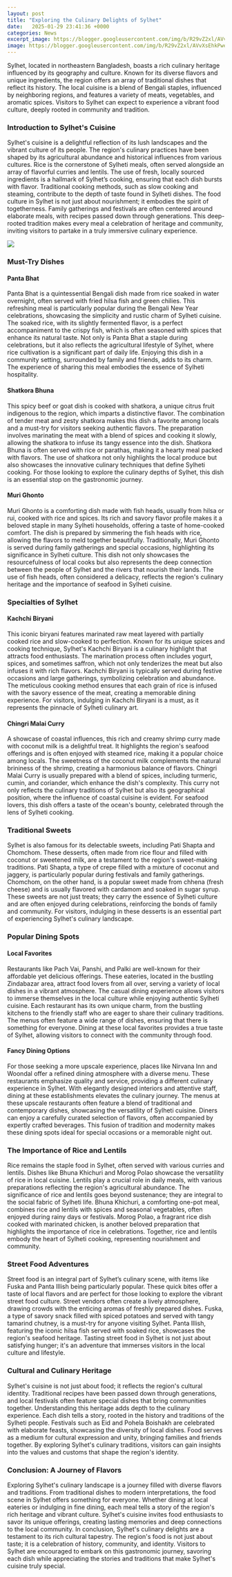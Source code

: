 ```yaml
---
layout: post
title: "Exploring the Culinary Delights of Sylhet"
date:   2025-01-29 23:41:36 +0000
categories: News
excerpt_image: https://blogger.googleusercontent.com/img/b/R29vZ2xl/AVvXsEhkPwet4SeVJVoUAJzfntjzF33BwTMqK19F1pOfanXPnxbljiTlh_aIRqfkgWFW7k5HKRUJ3HkCfAY9BS14Gbd93x8Uvf4NDr9x_4bn3JWSqRZjs12zGj-4UR31cRY7PkSaGFrZEaSOUCIgtjbl8EFSV7AQ1j7nTAtz_zcBPllvnxTq7LQdo6dkWsrr/s700/20230504_005714_0000.png
image: https://blogger.googleusercontent.com/img/b/R29vZ2xl/AVvXsEhkPwet4SeVJVoUAJzfntjzF33BwTMqK19F1pOfanXPnxbljiTlh_aIRqfkgWFW7k5HKRUJ3HkCfAY9BS14Gbd93x8Uvf4NDr9x_4bn3JWSqRZjs12zGj-4UR31cRY7PkSaGFrZEaSOUCIgtjbl8EFSV7AQ1j7nTAtz_zcBPllvnxTq7LQdo6dkWsrr/s700/20230504_005714_0000.png
---
```


Sylhet, located in northeastern Bangladesh, boasts a rich culinary heritage influenced by its geography and culture. Known for its diverse flavors and unique ingredients, the region offers an array of traditional dishes that reflect its history. The local cuisine is a blend of Bengali staples, influenced by neighboring regions, and features a variety of meats, vegetables, and aromatic spices. Visitors to Sylhet can expect to experience a vibrant food culture, deeply rooted in community and tradition.
### Introduction to Sylhet's Cuisine
Sylhet's cuisine is a delightful reflection of its lush landscapes and the vibrant culture of its people. The region's culinary practices have been shaped by its agricultural abundance and historical influences from various cultures. Rice is the cornerstone of Sylheti meals, often served alongside an array of flavorful curries and lentils. The use of fresh, locally sourced ingredients is a hallmark of Sylhet’s cooking, ensuring that each dish bursts with flavor. Traditional cooking methods, such as slow cooking and steaming, contribute to the depth of taste found in Sylheti dishes.
The food culture in Sylhet is not just about nourishment; it embodies the spirit of togetherness. Family gatherings and festivals are often centered around elaborate meals, with recipes passed down through generations. This deep-rooted tradition makes every meal a celebration of heritage and community, inviting visitors to partake in a truly immersive culinary experience.

![](https://blogger.googleusercontent.com/img/b/R29vZ2xl/AVvXsEhkPwet4SeVJVoUAJzfntjzF33BwTMqK19F1pOfanXPnxbljiTlh_aIRqfkgWFW7k5HKRUJ3HkCfAY9BS14Gbd93x8Uvf4NDr9x_4bn3JWSqRZjs12zGj-4UR31cRY7PkSaGFrZEaSOUCIgtjbl8EFSV7AQ1j7nTAtz_zcBPllvnxTq7LQdo6dkWsrr/s700/20230504_005714_0000.png)
### Must-Try Dishes
#### Panta Bhat
Panta Bhat is a quintessential Bengali dish made from rice soaked in water overnight, often served with fried hilsa fish and green chilies. This refreshing meal is particularly popular during the Bengali New Year celebrations, showcasing the simplicity and rustic charm of Sylheti cuisine. The soaked rice, with its slightly fermented flavor, is a perfect accompaniment to the crispy fish, which is often seasoned with spices that enhance its natural taste. 
Not only is Panta Bhat a staple during celebrations, but it also reflects the agricultural lifestyle of Sylhet, where rice cultivation is a significant part of daily life. Enjoying this dish in a community setting, surrounded by family and friends, adds to its charm. The experience of sharing this meal embodies the essence of Sylheti hospitality.
#### Shatkora Bhuna
This spicy beef or goat dish is cooked with shatkora, a unique citrus fruit indigenous to the region, which imparts a distinctive flavor. The combination of tender meat and zesty shatkora makes this dish a favorite among locals and a must-try for visitors seeking authentic flavors. The preparation involves marinating the meat with a blend of spices and cooking it slowly, allowing the shatkora to infuse its tangy essence into the dish.
Shatkora Bhuna is often served with rice or parathas, making it a hearty meal packed with flavors. The use of shatkora not only highlights the local produce but also showcases the innovative culinary techniques that define Sylheti cooking. For those looking to explore the culinary depths of Sylhet, this dish is an essential stop on the gastronomic journey.
#### Muri Ghonto
Muri Ghonto is a comforting dish made with fish heads, usually from hilsa or rui, cooked with rice and spices. Its rich and savory flavor profile makes it a beloved staple in many Sylheti households, offering a taste of home-cooked comfort. The dish is prepared by simmering the fish heads with rice, allowing the flavors to meld together beautifully.
Traditionally, Muri Ghonto is served during family gatherings and special occasions, highlighting its significance in Sylheti culture. This dish not only showcases the resourcefulness of local cooks but also represents the deep connection between the people of Sylhet and the rivers that nourish their lands. The use of fish heads, often considered a delicacy, reflects the region's culinary heritage and the importance of seafood in Sylheti cuisine.
### Specialties of Sylhet
#### Kachchi Biryani
This iconic biryani features marinated raw meat layered with partially cooked rice and slow-cooked to perfection. Known for its unique spices and cooking technique, Sylhet's Kachchi Biryani is a culinary highlight that attracts food enthusiasts. The marination process often includes yogurt, spices, and sometimes saffron, which not only tenderizes the meat but also infuses it with rich flavors.
Kachchi Biryani is typically served during festive occasions and large gatherings, symbolizing celebration and abundance. The meticulous cooking method ensures that each grain of rice is infused with the savory essence of the meat, creating a memorable dining experience. For visitors, indulging in Kachchi Biryani is a must, as it represents the pinnacle of Sylheti culinary art.
#### Chingri Malai Curry
A showcase of coastal influences, this rich and creamy shrimp curry made with coconut milk is a delightful treat. It highlights the region's seafood offerings and is often enjoyed with steamed rice, making it a popular choice among locals. The sweetness of the coconut milk complements the natural brininess of the shrimp, creating a harmonious balance of flavors.
Chingri Malai Curry is usually prepared with a blend of spices, including turmeric, cumin, and coriander, which enhance the dish's complexity. This curry not only reflects the culinary traditions of Sylhet but also its geographical position, where the influence of coastal cuisine is evident. For seafood lovers, this dish offers a taste of the ocean's bounty, celebrated through the lens of Sylheti cooking.
### Traditional Sweets
Sylhet is also famous for its delectable sweets, including Pati Shapta and Chomchom. These desserts, often made from rice flour and filled with coconut or sweetened milk, are a testament to the region's sweet-making traditions. Pati Shapta, a type of crepe filled with a mixture of coconut and jaggery, is particularly popular during festivals and family gatherings.
Chomchom, on the other hand, is a popular sweet made from chhena (fresh cheese) and is usually flavored with cardamom and soaked in sugar syrup. These sweets are not just treats; they carry the essence of Sylheti culture and are often enjoyed during celebrations, reinforcing the bonds of family and community. For visitors, indulging in these desserts is an essential part of experiencing Sylhet's culinary landscape.
### Popular Dining Spots
#### Local Favorites
Restaurants like Pach Vai, Panshi, and Palki are well-known for their affordable yet delicious offerings. These eateries, located in the bustling Zindabazar area, attract food lovers from all over, serving a variety of local dishes in a vibrant atmosphere. The casual dining experience allows visitors to immerse themselves in the local culture while enjoying authentic Sylheti cuisine.
Each restaurant has its own unique charm, from the bustling kitchens to the friendly staff who are eager to share their culinary traditions. The menus often feature a wide range of dishes, ensuring that there is something for everyone. Dining at these local favorites provides a true taste of Sylhet, allowing visitors to connect with the community through food.
#### Fancy Dining Options
For those seeking a more upscale experience, places like Nirvana Inn and Woondal offer a refined dining atmosphere with a diverse menu. These restaurants emphasize quality and service, providing a different culinary experience in Sylhet. With elegantly designed interiors and attentive staff, dining at these establishments elevates the culinary journey.
The menus at these upscale restaurants often feature a blend of traditional and contemporary dishes, showcasing the versatility of Sylheti cuisine. Diners can enjoy a carefully curated selection of flavors, often accompanied by expertly crafted beverages. This fusion of tradition and modernity makes these dining spots ideal for special occasions or a memorable night out.
### The Importance of Rice and Lentils
Rice remains the staple food in Sylhet, often served with various curries and lentils. Dishes like Bhuna Khichuri and Morog Polao showcase the versatility of rice in local cuisine. Lentils play a crucial role in daily meals, with various preparations reflecting the region's agricultural abundance. The significance of rice and lentils goes beyond sustenance; they are integral to the social fabric of Sylheti life.
Bhuna Khichuri, a comforting one-pot meal, combines rice and lentils with spices and seasonal vegetables, often enjoyed during rainy days or festivals. Morog Polao, a fragrant rice dish cooked with marinated chicken, is another beloved preparation that highlights the importance of rice in celebrations. Together, rice and lentils embody the heart of Sylheti cooking, representing nourishment and community.
### Street Food Adventures
Street food is an integral part of Sylhet’s culinary scene, with items like Fuska and Panta Illish being particularly popular. These quick bites offer a taste of local flavors and are perfect for those looking to explore the vibrant street food culture. Street vendors often create a lively atmosphere, drawing crowds with the enticing aromas of freshly prepared dishes.
Fuska, a type of savory snack filled with spiced potatoes and served with tangy tamarind chutney, is a must-try for anyone visiting Sylhet. Panta Illish, featuring the iconic hilsa fish served with soaked rice, showcases the region's seafood heritage. Tasting street food in Sylhet is not just about satisfying hunger; it's an adventure that immerses visitors in the local culture and lifestyle.
### Cultural and Culinary Heritage
Sylhet's cuisine is not just about food; it reflects the region's cultural identity. Traditional recipes have been passed down through generations, and local festivals often feature special dishes that bring communities together. Understanding this heritage adds depth to the culinary experience. Each dish tells a story, rooted in the history and traditions of the Sylheti people.
Festivals such as Eid and Pohela Boishakh are celebrated with elaborate feasts, showcasing the diversity of local dishes. Food serves as a medium for cultural expression and unity, bringing families and friends together. By exploring Sylhet's culinary traditions, visitors can gain insights into the values and customs that shape the region's identity.
### Conclusion: A Journey of Flavors
Exploring Sylhet's culinary landscape is a journey filled with diverse flavors and traditions. From traditional dishes to modern interpretations, the food scene in Sylhet offers something for everyone. Whether dining at local eateries or indulging in fine dining, each meal tells a story of the region's rich heritage and vibrant culture. Sylhet's cuisine invites food enthusiasts to savor its unique offerings, creating lasting memories and deep connections to the local community.
In conclusion, Sylhet's culinary delights are a testament to its rich cultural tapestry. The region's food is not just about taste; it is a celebration of history, community, and identity. Visitors to Sylhet are encouraged to embark on this gastronomic journey, savoring each dish while appreciating the stories and traditions that make Sylhet's cuisine truly special.